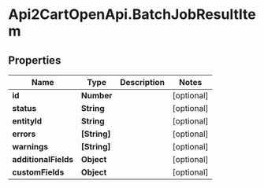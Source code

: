 # Api2CartOpenApi.BatchJobResultItem

## Properties

Name | Type | Description | Notes
------------ | ------------- | ------------- | -------------
**id** | **Number** |  | [optional] 
**status** | **String** |  | [optional] 
**entityId** | **String** |  | [optional] 
**errors** | **[String]** |  | [optional] 
**warnings** | **[String]** |  | [optional] 
**additionalFields** | **Object** |  | [optional] 
**customFields** | **Object** |  | [optional] 


